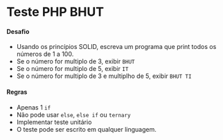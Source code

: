 # Teste PHP BHUT

#### Desafio

- Usando os princípios SOLID, escreva um programa que print todos os números de 1 a 100.
- Se o número for multiplo de 3, exibir ```BHUT```
- Se o número for multiplo de 5, exibir ```IT```
- Se o número for multiplo de 3 e multiplho de 5, exibir ```BHUT TI```

#### Regras

- Apenas 1 ```if```
- Não pode usar ```else```, ```else if``` ou ```ternary```
- Implementar teste unitário
- O teste pode ser escrito em qualquer linguagem.